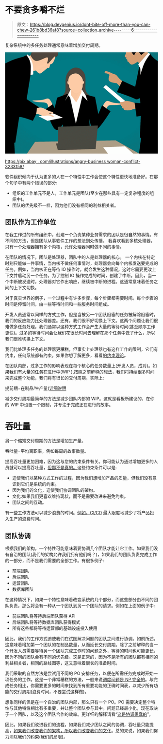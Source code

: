 # 不要贪多嚼不烂

> 原文：<https://blog.devgenius.io/dont-bite-off-more-than-you-can-chew-261b8bd36af8?source=collection_archive---------6----------------------->

复杂系统中的多任务处理通常意味着增加交付周期。

![](img/8d6be68ce2f4b92e06b73c56a164c139.png)

[https://pix abay . com/illustrations/angry-business woman-conflict-3233158/](https://pixabay.com/illustrations/angry-businesswoman-conflict-3233158/)

软件组织倾向于认为更多的人在一个特性中工作会使这个特性更快地准备好。在那个句子中有两个错误的部分:

*   组织的工作单元不是人，工作单元是团队(至少在那些具有一定复杂程度的组织中)。
*   团队的优先级不一样，因为他们没有相同的利益相关者。

## 团队作为工作单位

在我工作过的所有组织中，创建一个负责某种业务需求的团队是很自然的事情。有不同的方法，但是团队从事软件工作的想法到处传播。
我喜欢看到多核处理器，只有一个处理器拥有多个内核，允许处理器同时做不同的事情。

在团队的情况下，团队是处理器，团队中的人是处理器的核心。
一个内核在特定时刻只能做一件事情，当内核不做任何事情时，处理器会向每个内核发送要完成的任务。例如，当内核正在等待 IO 操作时，就会发生这种情况，这时它需要更改上下文并启动另一个任务。为了控制 IO 操作完成的时间，创建了中断。因此，当一个中断被发送时，处理器对它作出响应，继续被中断的进程。这通常意味着任务之间的上下文切换。

对于真实世界的例子，一个过程中有许多步骤，每个步骤都需要时间。每个步骤的时间是停留时间，由一些等待时间和一些服务时间组成。

开发人员通常以同样的方式工作，但是当被另一个团队阻塞的任务被解除阻塞时，我们的反应能力比处理器差。还有，我们很不好切换上下文。这两个问题让我们很难做多任务处理，我们通常以这种方式工作会产生大量的等待时间(甚至顺序工作更快)。过多的等待时间会让我们花很长时间去理解在那个任务中做了什么，所以我们很难切换上下文。

我们比处理多任务的处理器更糟糕，但事实上处理器也有这样工作的限制，它们有约束，任何系统都有约束。如果你想了解更多，看看[的约束理论](https://en.wikipedia.org/wiki/Theory_of_constraints)。

在团队内部，过多工作的影响表现在每个核心的任务数量上(开发人员，成对)。如果我们有大量的任务在进行中(WIP ),按照之前解释的想法，我们将持续很多时间来完成整个功能，我们将有很长的交付周期。实际上:

提前期=在制品/生产量([详细说明](https://medium.com/dev-genius/one-developer-one-task-b9bd52af925c?sk=6fb3ee21d0f2a8000f17c2a9bdeec019)

减少交付周期最简单的方法是减少团队内部的 WIP。这就是看板所建议的，在你的 WIP 中设置一个限制，并专注于完成正在进行的故事。

# 吞吐量

另一个缩短交付周期的方法是增加生产量。

吞吐量=平均离职率，例如每周的故事数量。

提高吞吐量更加困难，因为这与您的约束条件有关。你可能认为通过增加更多的人员就可以提高吞吐量，[但那不是真的。](https://medium.com/dev-genius/one-developer-one-task-b9bd52af925c?sk=6fb3ee21d0f2a8000f17c2a9bdeec019)这些约束条件可以是:

*   迫使我们以某种方式工作的过程，因为我们想增加产品的质量，但我们没有意识到它们是系统的约束。
*   因为我们的文化，迫使我们协调团队的架构。
*   文化:如果我们更喜欢维持现状，而不是需要改进来避免约束。
*   团队之间的互动。

有一些工作方法可以减少浪费的时间。[例如，CI/CD](https://javi-kata.medium.com/ci-cd-for-dummies-b45ed917f9dc?sk=28eede1d5fec71121eea4954583130e9) 最大限度地减少了将产品投入生产的浪费时间。

## 团队协调

根据我们的架构，一个特性可能意味着要协调几个团队才能让它工作。如果我们没有自治的团队(我们的架构允许我们拥有他们吗？)，如果我们的团队负责完成工作的一部分，而不是我们需要的全部工作。有很多例子:

*   前端团队
*   后端团队
*   运营团队
*   数据库团队

在这种情况下，如果一个特性意味着改变系统的几个部分，而这些部分由不同的团队负责，那么将会有一种从一个团队到另一个团队的请求。例如在上面的例子中:

*   前端团队将等待后端团队获得 API
*   后端团队将等待数据库团队获得模式
*   所有这些都将等待运营部的基础设施投入使用

因此，我们的工作方式迫使我们在试图解决问题的团队之间进行协调。如前所述，这意味着增加第一个团队的在制品数量，从而延长交付周期。除了之前解释的当一个开发人员需要等待另一个团队完成工作时的问题之外，等待的时间也可能更长，因为不同的团队会有不同的优先级。这是正常的，因为不是所有的团队都有相同的利益相关者，相同的路线图等，这又意味着很长的准备时间。

我们采取的自然方法是尝试用不同的 PO 安排任务，以便在所需任务完成时开始一项任务的工作。这是一个非常糟糕的方法，一般来说[调度问题是 NP 完全的](https://www.sciencedirect.com/science/article/pii/S0022000075800080)。与完成任务相比，你需要更多的时间来找到所有重要功能的正确时间表，以减少所有功能的交付周期(浪费时间，不要尝试这样做)。

想象同样的但是在一个自治的团队内部，那么只有一个 PO。PO 需要决定整个特性与其他特性相比有多重要，并让整个团队参与其中。问题已经最小化，现在取决于一个团队，以及这个团队合作的效率。更详细的解释请看“[这是协调愚蠢的](https://medium.com/dev-genius/its-the-coordination-stupid-f3581bbf25cd?sk=644c395aad2747e8409c2f81d5917897)”。

因此，如果我们改进我们的流程，如果我们减少团队之间的协调，吞吐量只能提高，[如果我们改变我们的架构，所以我们改变我们的文化](https://mamaqueesscrum.com/2020/11/23/una-pincelada-de-arquitectura-de-software/)。总的来说，如果我们努力消除我们的约束(我们的局限)。